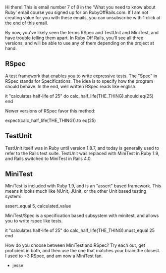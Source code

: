 Hi there! This is email number 7 of 8 in the 'What you need to
know about Ruby' email course you signed up for on
RubyOffRails.com. If I am not creating value for you with these
emails, you can unsubscribe with 1 click at the end of this
email.

By now, you've likely seen the terms RSpec and TestUnit and
MiniTest, and have trouble telling them apart. In Ruby Off Rails,
you'll see all three versions, and will be able to use any of
them depending on the project at hand.

RSpec
-----

A test framework that enables you to write expressive tests. The
"Spec" in RSpec stands for Specifications. The idea is to specify
how the program should behave. In the end, well written RSpec
reads like english.

<span class="n">it</span> <span class="s2">"calculates half-life
of 25"</span> <span class="k">do</span>
<span class="n">calc_half_life</span><span
class="p">(</span><span class="no">THE_THING</span><span
class="p">)</span><span class="o">.</span><span
class="n">should</span> <span class="n">eq</span><span
class="p">(</span><span class="mi">25</span><span
class="p">)</span>
<span class="k">end</span>

Newer versions of RSpec favor this method:

<span class="n">expect</span><span class="p">(</span><span
class="n">calc_half_life</span><span class="p">(</span><span
class="no">THE_THING</span><span class="p">))</span><span
class="o">.</span><span class="n">to</span> <span
class="n">eq</span><span class="p">(</span><span
class="mi">25</span><span class="p">)</span>

TestUnit
--------

TestUnit itself was in Ruby until version 1.8.7, and today is
generally used to refer to the Rails test suite. TestUnit was
replaced with MiniTest in Ruby 1.9, and Rails switched to
MiniTest in Rails 4.0.

MiniTest
--------

MiniTest is included with Ruby 1.9, and is an "assert" based
framework. This means it looks much like NUnit, JUnit, or the
other Unit based testing system:

<span class="n">assert_equal</span> <span
class="mi">5</span><span class="p">,</span> <span
class="n">calculated_value</span>

MiniTest/Spec is a specification based subsystem with minitest,
and allows you to write rspec like tests.

<span class="n">it</span> <span class="s">"calculates half-life
of 25"</span> <span class="k">do</span>
<span class="n">calc_half_life</span><span
class="p">(</span><span class="n">THE_THING</span><span
class="p">).</span><span class="n">must_equal</span> <span
class="mi">25</span>
<span class="n">end</span>

How do you choose between MiniTest and RSpec? Try each out, get
proficient in both, and then use the one that matches your brain
the closest. I used to <3 RSpec, and am now a MiniTest fan.

- jesse
